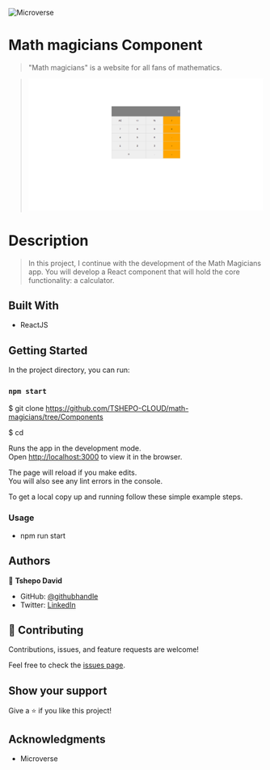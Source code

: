 ![Microverse](https://img.shields.io/badge/myapp-blueviolet)

# Math magicians Component

> "Math magicians" is a website for all fans of mathematics.

> ![screenshot](/src/Screenshot.png)

# Description

> In this project, I continue with the development of the Math Magicians app. You will develop a React component that will hold the core functionality: a calculator.

## Built With

- ReactJS

## Getting Started

In the project directory, you can run:

### `npm start`

$ git clone https://github.com/TSHEPO-CLOUD/math-magicians/tree/Components

$ cd <folder>

Runs the app in the development mode.\
Open [http://localhost:3000](http://localhost:3000) to view it in the browser.

The page will reload if you make edits.\
You will also see any lint errors in the console.

To get a local copy up and running follow these simple example steps.

### Usage

- npm run start

## Authors

👤 **Tshepo David**

- GitHub: [@githubhandle](https://github.com/TSHEPO-CLOUD)
- Twitter: [LinkedIn](https://twitter.com/tshepomolefem)

## 🤝 Contributing

Contributions, issues, and feature requests are welcome!

Feel free to check the [issues page](https://github.com/TSHEPO-CLOUD/math-magicians/issues/3).

## Show your support

Give a ⭐️ if you like this project!

## Acknowledgments

- Microverse

